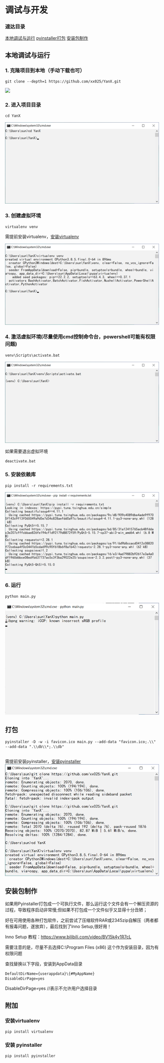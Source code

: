 # 调试与开发

### 速达目录

[本地调试与运行](#本地调试与运行)
[pyinstaller打包](#打包)
[安装包制作](#安装包制作)

## 本地调试与运行

### 1. 克隆项目到本地（手动下载也可）

```
git clone --depth=1 https://github.com/xx025/YanX.git
```

![](docs/img/2022-09-05_20-09-08-克隆.png)

### 2. 进入项目目录

```text
cd YanX
```

![](docs/img/2022-09-05_20-10-57-目录.png)

### 3. 创建虚拟环境

```text
virtualenv venv
```

需提前安装virtualenv，[安装virtualenv](#安装virtualenv)

![](docs/img/2022-09-05_20-11-33-创建.png)

### 4. 激活虚拟环境(尽量使用cmd控制命令台，powershell可能有权限问题)

```
venv\Scripts\activate.bat
```

![](docs/img/2022-09-05_20-12-10-激活.png)

如果需要退出虚拟环境
```shell
deactivate.bat
```

### 5. 安装依赖库

```
pip install -r requirements.txt
```

![](docs/img/2022-09-05_20-12-36-依赖.png)

### 6. 运行

```
python main.py
```

![](docs/img/2022-09-05_20-17-00-运行.png)

## 打包

```shell
pyinstaller -D -w -i favicon.ico main.py --add-data "favicon.ico;.\\"  --add-data ".\\db\\*;.\\db"


```

需提前安装pyinstaller，[安装pyinstaller](#安装pyinstaller)
![](docs/img/2022-09-05_20-19-14-打包.png)


## 安装包制作

如果用Pyinstaller打包成一个可执行文件，那么运行这个文件会有一个解压资源的过程，导致程序启动非常慢;但如果不打包成一个文件似乎又显得十分丑陋；

好在可用使用各种打包软件，之前尝试了压缩软件RAR或2345zip自解压（两者都有报毒问题，遂放弃），最后找到了Inno Setup,很好用！

Inno Setup 教程：https://www.bilibili.com/video/BV15k4y1R7cL

需要注意的是，尽量不去选择C:\Program Files (x86) 这个作为安装目录，因为有权限问题

查找替换以下字段，安装到AppData目录

```text
DefaultDirName={userappdata}\{#MyAppName}
DisableDirPage=yes
```

DisableDirPage=yes //表示不允许用户选择目录

## 附加

### 安装virtualenv

```
pip install virtualenv
```

### 安装 pyinstaller

```
pip install pyinstaller
```



